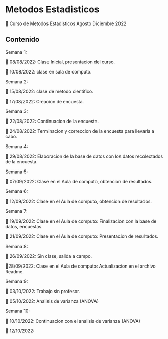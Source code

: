 # Metodos Estadisticos

👋 Curso de Metodos Estadisticos Agosto Diciembre 2022

## Contenido

Semana 1:

🌱 08/08/2022: Clase Inicial, presentacion del curso.

🌱 10/08/2022: clase en sala de computo.

Semana 2:

🌱 15/08/2022: clase de metodo cientifico.

🌱 17/08/2022: Creacion de encuesta.

Semana 3:

🌱 22/08/2022: Continuacion de la encuesta.

🌱 24/08/2022: Terminacion y correccion de la encuesta para llevarla a cabo.

Semana 4:

🌱 29/08/2022: Elaboracion de la base de datos con los datos recolectados de la encuesta.

Semana 5:

🌱 07/09/2022: Clase en el Aula de computo, obtencion de resultados.

Semana 6:

🌱 12/09/2022: Clase en el Aula de computo, obtencion de resultados.

Semana 7:

🌱 19/09/2022: Clase en el Aula de computo: Finalizacion con la base de datos, encuestas.

🌱 21/09/2022: Clase en el Aula de computo: Presentacion de resultados.

Semana 8:

🌱 26/09/2022: Sin clase, salida a campo.

🌱28/09/2022: Clase en el Aula de computo: Actualizacion en el archivo Readme.

Semana 9:

🌱 03/10/2022: Trabajo sin profesor.

🌱 05/10/2022: Analisis de varianza (ANOVA)

Semana 10:

🌱 10/10/2022: Continuacion con el analisis de varianza (ANOVA)

🌱 12/10/2022:









